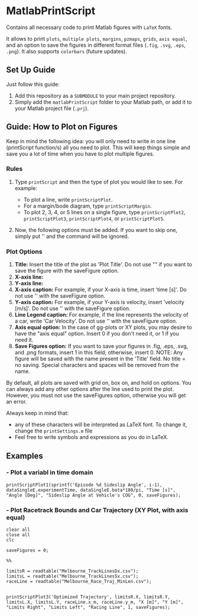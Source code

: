 # MatlabPrintScript

Contains all necessary code to print Matlab figures with `LaTeX` fonts.

It allows to print `plots`, `multiple plots`, `margins`, `pzmaps`, `grids`, `axis equal`, and an option to save the figures in different format files (`.fig`, `.svg`, `.eps`, `.png`). It also supports `colorbars` (future updates).

## Set Up Guide

Just follow this guide:

1. Add this repository as a `SUBMODULE` to your main project repository.
2. Simply add the `matlabPrintScript` folder to your Matlab path, or add it to your Matlab project file (`.prj`).

## Guide: How to Plot on Figures

Keep in mind the following idea: you will only need to write in one line (printScript function/s) all you need to plot. This will keep things simple and save you a lot of time when you have to plot multiple figures.

### Rules

1. Type `printScript` and then the type of plot you would like to see. For example:
    - To plot a line, write `printScriptPlot`.
    - For a margin/bode diagram, type `printScriptMargin`.
    - To plot 2, 3, 4, or 5 lines on a single figure, type `printScriptPlot2`, `printScriptPlot3`, `printScriptPlot4`, or `printScriptPlot5`.

2. Now, the following options must be added. If you want to skip one, simply put '' and the command will be ignored.

### Plot Options

1. **Title:** Insert the title of the plot as 'Plot Title'. Do not use "" if you want to save the figure with the saveFigure option.
2. **X-axis line:** 
3. **Y-axis line:** 
4. **X-axis caption:** For example, if your X-axis is time, insert 'time [s]'. Do not use '' with the saveFigure option.
5. **Y-axis caption:** For example, if your Y-axis is velocity, insert 'velocity [m/s]'. Do not use '' with the saveFigure option.
6. **Line Legend caption:** For example, if the line represents the velocity of a car, write 'Car Velocity'. Do not use '' with the saveFigure option.
7. **Axis equal option:** In the case of gg-plots or XY plots, you may desire to have the "axis equal" option. Insert 0 if you don't need it, or 1 if you need it.
8. **Save Figures option:** If you want to save your figures in .fig, .eps, .svg, and .png formats, insert 1 in this field; otherwise, insert 0. NOTE: Any figure will be saved with the name present in the 'Title' field. No title = no saving. Special characters and spaces will be removed from the name.

By default, all plots are saved with grid on, box on, and hold on options. You can always add any other options after the line used to print the plot. However, you must not use the saveFigures option, otherwise you will get an error.

Always keep in mind that:
- any of these characters will be interpreted as LaTeX font. To change it, change the `printSettings.m` file
- Feel free to write symbols and expressions as you do in LaTeX.

## Examples

### - Plot a variabl in time domain

```
printScriptPlot1(sprintf('Episode %d Sideslip Angle', i-1), dataSingleE.experimentTime, dataSingleE.beta*180/pi, "Time [s]", "Angle [Deg]", "Sideslip Angle at Vehicle's COG", 0, saveFigures);
```

### - Plot Racetrack Bounds and Car Trajectory (XY Plot, with axis equal)

```
clear all
close all
clc

saveFigures = 0;

%%

limitsR = readtable("Melbourne_TrackLinesDx.csv");
limitsL = readtable("Melbourne_TrackLinesSx.csv");
raceLine = readtable("Melbourne_Race_Traj_MinLen.csv");


printScriptPlot3('Optimized Trajectory', limitsR.X, limitsR.Y, limitsL.X, limitsL.Y, raceLine.x_m, raceLine.y_m, "X [m]", "Y [m]", "Limits Right", "Limits Left", "Racing Line", 1, saveFigures);
```



